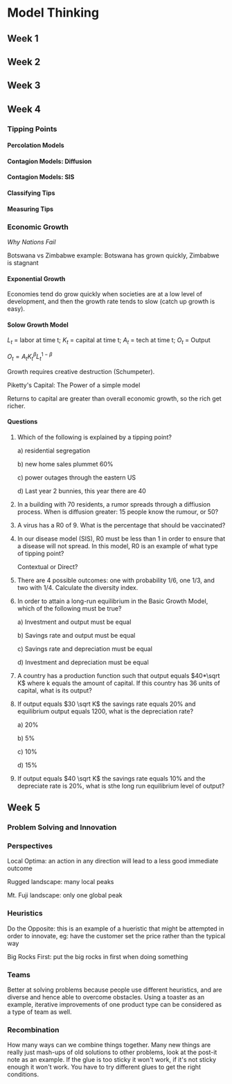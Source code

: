 # Model Thinking

## Week 1

## Week 2

## Week 3

## Week 4

### Tipping Points

#### Percolation Models

#### Contagion Models: Diffusion

#### Contagion Models: SIS

#### Classifying Tips

#### Measuring Tips

### Economic Growth

*Why Nations Fail*

Botswana vs Zimbabwe example: Botswana has grown quickly, Zimbabwe is stagnant

#### Exponential Growth

Economies tend do grow quickly when societies are at a low level of development, and then the growth rate tends to slow (catch up growth is easy). 

#### Solow Growth Model

$L_t$ = labor at time t; $K_t$ = capital at time t; $A_t$ = tech at time t; $O_t$ = Output

$O_t = A_t K_t^\beta L_t^{1-\beta}$

Growth requires creative destruction (Schumpeter). 

Piketty's Capital: The Power of a simple model

Returns to capital are greater than overall economic growth, so the rich get richer.

#### Questions

1. Which of the following is explained by a tipping point?

   a) residential segregation

   b) new home sales plummet 60%

   c) power outages through the eastern US

   d) Last year 2 bunnies, this year there are 40

2. In a building with 70 residents, a rumor spreads through a diffiusion process. When is diffusion greater: 15 people know the rumour, or 50?

3. A virus has a R0 of 9. What is the percentage that should be vaccinated?

4. In our disease model (SIS), R0 must be less than 1 in order to ensure that a disease will not spread. In this model, R0 is an example of what type of tipping point?

   Contextual or Direct?

5. There are 4 possible outcomes: one with probability 1/6, one 1/3, and two with 1/4. Calculate the diversity index. 

6. In order to attain a long-run equilibrium in the Basic Growth Model, which of the following must be true?

   a) Investment and output must be equal

   b) Savings rate and output must be equal

   c) Savings rate and depreciation must be equal

   d) Investment and depreciation must be equal

7. A country has a production function such that output equals $40*\sqrt K$ where k equals the amount of capital. If this country has 36 units of capital, what is its output?

8. If output equals $30 \sqrt K$ the savings rate equals 20% and equilibrium output equals 1200, what is the depreciation rate?

   a) 20%

   b) 5%

   c) 10%

   d) 15%

9. If output equals $40 \sqrt K$ the savings rate equals 10% and the depreciate rate is 20%, what is sthe long run equilibrium level of output?

## Week 5

### Problem Solving and Innovation

### Perspectives

Local Optima: an action in any direction will lead to a less good immediate outcome

Rugged landscape: many local peaks

Mt. Fuji landscape: only one global peak

### Heuristics

Do the Opposite: this is an example of a hueristic that might be attempted in order to innovate, eg: have the customer set the price rather than the typical way

Big Rocks First: put the big rocks in first when doing something

### Teams

Better at solving problems because people use different heuristics, and are diverse and hence able to overcome obstacles. Using a toaster as an example, iterative improvements of one product type can be considered as a type of team as well. 



### Recombination

How many ways can we combine things together. Many new things are really just mash-ups of old solutions to other problems, look at the post-it note as an example. If the glue is too sticky it won't work, if it's not sticky enough it won't work. You have to try different glues to get the right conditions. 



